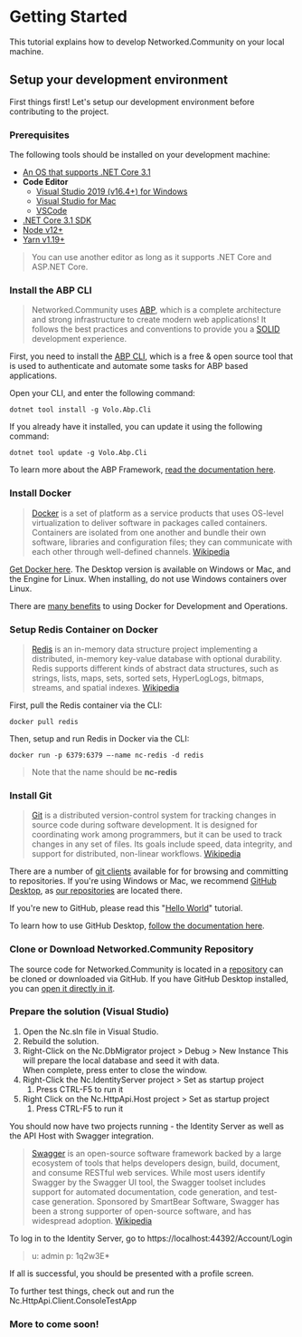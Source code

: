# Getting Started

This tutorial explains how to develop Networked.Community on your local machine.

## Setup your development environment

First things first! Let's setup our development environment before contributing to the project.

### Prerequisites

The following tools should be installed on your development machine:

- [An OS that supports .NET Core 3.1](https://github.com/dotnet/core/blob/master/release-notes/3.1/3.1-supported-os.md)
- **Code Editor**
  - [Visual Studio 2019 (v16.4+) for Windows](https://visualstudio.microsoft.com/vs/)
  - [Visual Studio for Mac](https://visualstudio.microsoft.com/vs/mac/)
  - [VSCode](https://code.visualstudio.com/) 
- [.NET Core 3.1 SDK](https://dotnet.microsoft.com/download/dotnet-core/3.1)
- [Node v12+](https://nodejs.org)
- [Yarn v1.19+](https://classic.yarnpkg.com/)

> You can use another editor as long as it supports .NET Core and ASP.NET Core.

### Install the ABP CLI

> Networked.Community uses [ABP](https://abp.io), which is a complete architecture and strong infrastructure to create modern web applications! It follows the best practices and conventions to provide you a [SOLID](https://medium.com/@mirzafarrukh13/solid-design-principles-c-de157c500425) development experience.

First, you need to install the [ABP CLI](https://docs.abp.io/en/abp/latest/CLI), which is a free & open source tool that is used to authenticate and automate some tasks for ABP based applications.  

Open your CLI, and enter the following command:

~~~~
dotnet tool install -g Volo.Abp.Cli
~~~~

If you already have it installed, you can update it using the following command:

~~~~
dotnet tool update -g Volo.Abp.Cli
~~~~

To learn more about the ABP Framework, [read the documentation here](https://docs.abp.io/en/abp/latest).

### Install Docker

> [Docker](https://www.docker.com/) is a set of platform as a service products that uses OS-level virtualization to deliver software  in packages called containers. Containers are isolated from one another and bundle their own software, libraries and configuration files; they can communicate with each other through well-defined channels. [Wikipedia](https://en.wikipedia.org/wiki/Docker_(software))

[Get Docker here](https://www.docker.com/products/docker-desktop). The Desktop version is available on Windows or Mac, and the Engine for Linux. When installing, do not use Windows containers over Linux.

There are [many benefits](https://medium.com/uptime-99/the-benefits-of-using-docker-for-development-and-operations-2c5256ad89bc) to using Docker for Development and Operations.

### Setup Redis Container on Docker

> [Redis](https://redis.io/) is an in-memory data structure project implementing a distributed, in-memory key-value database with  optional durability. Redis supports different kinds of abstract data structures, such as strings, lists, maps, sets, sorted sets,  HyperLogLogs, bitmaps, streams, and spatial indexes. [Wikipedia](https://en.wikipedia.org/wiki/Redis)

First, pull the Redis container via the CLI:

~~~~
docker pull redis
~~~~

Then, setup and run Redis in Docker via the CLI:

~~~~
docker run -p 6379:6379 –-name nc-redis -d redis
~~~~

> Note that the name should be **nc-redis**

### Install Git

> [Git](https://git-scm.com/) is a distributed version-control  system for tracking changes in source code during software development.  It is designed for coordinating work among programmers, but it can be used to track changes in any set of files. Its goals include speed, data integrity, and support for distributed, non-linear workflows. [Wikipedia](https://en.wikipedia.org/wiki/Git)

There are a number of [git clients](https://git-scm.com/downloads/guis/) available for for browsing and committing to repositories.   If you're using Windows or Mac, we recommend [GitHub Desktop](https://desktop.github.com/), as [our repositories](https://github.com/Networked-Community) are located there.   

If you're new to GitHub, please read this "[Hello World](https://guides.github.com/activities/hello-world/)" tutorial.   

To learn how to use GitHub Desktop, [follow the documentation here](https://help.github.com/en/desktop).

### Clone or Download Networked.Community Repository

The source code for Networked.Community is located in a [repository](https://github.com/Networked-Community/networked-community) can be cloned or downloaded via GitHub.   If you have GitHub Desktop installed, you can [open it directly in it](x-github-client://openRepo/https://github.com/Networked-Community/networked-community).

### Prepare the solution (Visual Studio)

1. Open the Nc.sln file in Visual Studio.  
2. Rebuild the solution. 
3. Right-Click on the Nc.DbMigrator project > Debug > New Instance
   This will prepare the local database and seed it with data.  
   When complete, press enter to close the window.
4. Right-Click the Nc.IdentityServer project >  Set as startup project
   1. Press CTRL-F5 to run it
5. Right Click on the Nc.HttpApi.Host project > Set as startup project
   1. Press CTRL-F5 to run it

You should now have two projects running - the Identity Server as well as the API Host with Swagger integration. 

> [Swagger](https://swagger.io/) is an open-source software framework backed by a large ecosystem of tools that helps developers design, build, document, and consume RESTful web services. While most users identify Swagger by the Swagger UI tool, the Swagger toolset includes support for automated documentation, code generation, and test-case generation. Sponsored by SmartBear Software, Swagger has been a strong supporter of open-source software, and has widespread adoption. [Wikipedia](https://en.wikipedia.org/wiki/Swagger_(software))


To log in to the Identity Server, go to https://localhost:44392/Account/Login

> u: admin
> p: 1q2w3E*

If all is successful, you should be presented with a profile screen.

To further test things, check out and run the Nc.HttpApi.Client.ConsoleTestApp

### More to come soon!